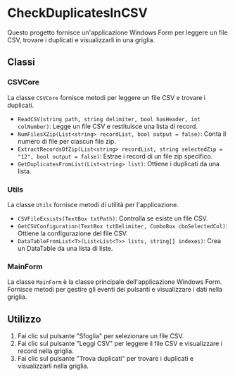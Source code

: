 # CheckDuplicatesInCSV

Questo progetto fornisce un'applicazione Windows Form per leggere un file CSV, trovare i duplicati e visualizzarli in una griglia.

## Classi

### CSVCore

La classe `CSVCore` fornisce metodi per leggere un file CSV e trovare i duplicati.

- `ReadCSV(string path, string delimiter, bool hasHeader, int colNumber)`: Legge un file CSV e restituisce una lista di record.
- `NumFilesXZip(List<string> recordList, bool output = false)`: Conta il numero di file per ciascun file zip.
- `ExtractRecordsOfZip(List<string> recordList, string selectedZip = "12", bool output = false)`: Estrae i record di un file zip specifico.
- `GetDuplicatesFromList(List<string> list)`: Ottiene i duplicati da una lista.

### Utils

La classe `Utils` fornisce metodi di utilità per l'applicazione.

- `CSVFileExsists(TextBox txtPath)`: Controlla se esiste un file CSV.
- `GetCSVConfiguration(TextBox txtDelimiter, ComboBox cboSelectedCol)`: Ottiene la configurazione del file CSV.
- `DataTableFromList<T>(List<List<T>> lists, string[] indexes)`: Crea un DataTable da una lista di liste.

### MainForm

La classe `MainForm` è la classe principale dell'applicazione Windows Form. Fornisce metodi per gestire gli eventi dei pulsanti e visualizzare i dati nella griglia.

## Utilizzo

1. Fai clic sul pulsante "Sfoglia" per selezionare un file CSV.
2. Fai clic sul pulsante "Leggi CSV" per leggere il file CSV e visualizzare i record nella griglia.
3. Fai clic sul pulsante "Trova duplicati" per trovare i duplicati e visualizzarli nella griglia.
